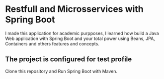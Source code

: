# Restfull and Microsservices with Spring Boot
I made this application for academic purpposes, I learned how build a Java Web application with Spring Boot and your total power using Beans, JPA, Containers and others features and concepts.

## The project is configured for test profile
Clone this repository and Run Spring Boot with Maven.
